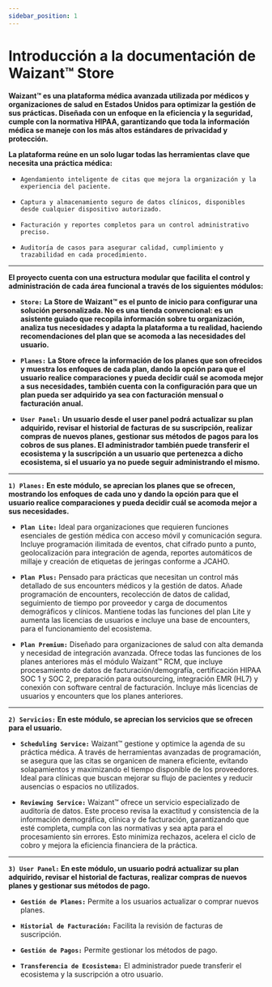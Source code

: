```yaml
---
sidebar_position: 1
---
```


# Introducción a la documentación de Waizant™ Store

**Waizant™ es una plataforma médica avanzada utilizada por médicos y organizaciones de salud en Estados Unidos para optimizar la gestión de sus prácticas. Diseñada con un enfoque en la eficiencia y la seguridad, cumple con la normativa HIPAA, garantizando que toda la información médica se maneje con los más altos estándares de privacidad y protección.**

**La plataforma reúne en un solo lugar todas las herramientas clave que necesita una práctica médica:**

- `Agendamiento inteligente de citas que mejora la organización y la experiencia del paciente.`

- `Captura y almacenamiento seguro de datos clínicos, disponibles desde cualquier dispositivo autorizado.`

- `Facturación y reportes completos para un control administrativo preciso.`

- `Auditoría de casos para asegurar calidad, cumplimiento y trazabilidad en cada procedimiento.`

---

**El proyecto cuenta con una estructura modular que facilita el control y administración de cada área funcional a través de los siguientes módulos:**

- **`Store:`** **La Store de Waizant™ es el punto de inicio para configurar una solución personalizada. No es una tienda convencional: es un asistente guiado que recopila información sobre tu organización, analiza tus necesidades y adapta la plataforma a tu realidad, haciendo recomendaciones del plan que se acomoda a las necesidades del usuario.**

- **`Planes:`** **La Store ofrece la información de los planes que son ofrecidos y muestra los enfoques de cada plan, dando la opción para que el usuario realice comparaciones y pueda decidir cuál se acomoda mejor a sus necesidades, también cuenta con la configuración para que un plan pueda ser adquirido ya sea con facturación mensual o facturación anual.**

- **`User Panel:`** **Un usuario desde el user panel podrá actualizar su plan adquirido, revisar el historial de facturas de su suscripción, realizar compras de nuevos planes, gestionar sus métodos de pagos para los cobros de sus planes. El administrador también puede transferir el ecosistema y la suscripción a un usuario que pertenezca a dicho ecosistema, si el usuario ya no puede seguir administrando el mismo.**

---

**`1) Planes:` En este módulo, se aprecian los planes que se ofrecen, mostrando los enfoques de cada uno y dando la opción para que el usuario realice comparaciones y pueda decidir cuál se acomoda mejor a sus necesidades.**

- **`Plan Lite:`** Ideal para organizaciones que requieren funciones esenciales de gestión médica con acceso móvil y comunicación segura. Incluye programación ilimitada de eventos, chat cifrado punto a punto, geolocalización para integración de agenda, reportes automáticos de millaje y creación de etiquetas de jeringas conforme a JCAHO.

- **`Plan Plus:`**  Pensado para prácticas que necesitan un control más detallado de sus encounters médicos y la gestión de datos. Añade programación de encounters, recolección de datos de calidad, seguimiento de tiempo por proveedor y carga de documentos demográficos y clínicos. Mantiene todas las funciones del plan Lite y aumenta las licencias de usuarios e incluye una base de encounters, para el funcionamiento del ecosistema.

- **`Plan Premium:`** Diseñado para organizaciones de salud con alta demanda y necesidad de integración avanzada. Ofrece todas las funciones de los planes anteriores más el módulo Waizant™ RCM, que incluye procesamiento de datos de facturación/demografía, certificación HIPAA SOC 1 y SOC 2, preparación para outsourcing, integración EMR (HL7) y conexión con software central de facturación. Incluye más licencias de usuarios y encounters que los planes anteriores.

---

**`2) Servicios:` En este módulo, se aprecian los servicios que se ofrecen para el usuario.**

- **`Scheduling Service:`** Waizant™ gestione y optimice la agenda de su práctica médica. A través de herramientas avanzadas de programación, se asegura que las citas se organicen de manera eficiente, evitando solapamientos y maximizando el tiempo disponible de los proveedores. Ideal para clínicas que buscan mejorar su flujo de pacientes y reducir ausencias o espacios no utilizados.

- **`Reviewing Service:`** Waizant™ ofrece un servicio especializado de auditoría de datos. Este proceso revisa la exactitud y consistencia de la información demográfica, clínica y de facturación, garantizando que esté completa, cumpla con las normativas y sea apta para el procesamiento sin errores. Esto minimiza rechazos, acelera el ciclo de cobro y mejora la eficiencia financiera de la práctica.

---

**`3) User Panel:` En este módulo, un usuario podrá actualizar su plan adquirido, revisar el historial de facturas, realizar compras de nuevos planes y gestionar sus métodos de pago.**

- **`Gestión de Planes:`** Permite a los usuarios actualizar o comprar nuevos planes.

- **`Historial de Facturación:`** Facilita la revisión de facturas de suscripción.

- **`Gestión de Pagos:`** Permite gestionar los métodos de pago.

- **`Transferencia de Ecosistema:`** El administrador puede transferir el ecosistema y la suscripción a otro usuario.
